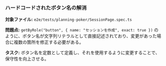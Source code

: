 ### ハードコードされたボタン名の解消

**対象ファイル:** `e2e/tests/planning-poker/SessionPage.spec.ts`

**問題点:**
`getByRole("button", { name: "セッションを作成", exact: true })` のように、ボタン名が文字列リテラルとして直接記述されており、変更があった場合に複数の箇所を修正する必要がある。

**タスク:**
ボタン名を定数として定義し、それを使用するように変更することで、保守性を向上させる。